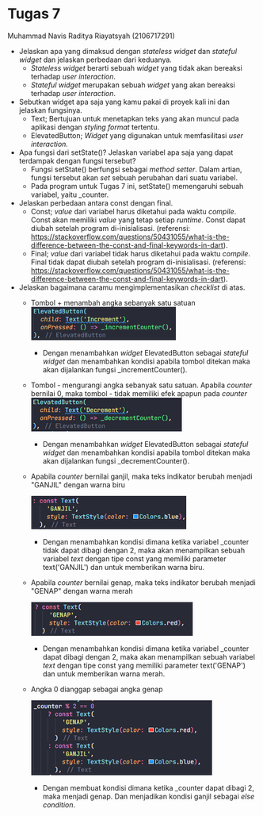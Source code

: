 # Tugas 7

Muhammad Navis Raditya Riayatsyah (2106717291)

* Jelaskan apa yang dimaksud dengan *stateless widget* dan *stateful widget* dan jelaskan perbedaan dari keduanya.
  * *Stateless* *widget* berarti sebuah *widget* yang tidak akan bereaksi terhadap *user interaction*.
  * *Stateful widget* merupakan sebuah *widget* yang akan bereaksi terhadap *user interaction*.
* Sebutkan widget apa saja yang kamu pakai di proyek kali ini dan jelaskan fungsinya.
  * Text; Bertujuan untuk menetapkan teks yang akan muncul pada aplikasi dengan *styling format* tertentu.
  * ElevatedButton; *Widget* yang digunakan untuk memfasilitasi *user interaction.*
* Apa fungsi dari setState()? Jelaskan variabel apa saja yang dapat terdampak dengan fungsi tersebut?
  * Fungsi setState() berfungsi sebagai *method setter*. Dalam artian, fungsi tersebut akan *set* sebuah perubahan dari suatu variabel.
  * Pada program untuk Tugas 7 ini, setState() memengaruhi sebuah variabel, yaitu _counter.
* Jelaskan perbedaan antara const dengan final.
  * Const; *value* dari variabel harus diketahui pada waktu *compile*. Const akan memiliki *value* yang tetap setiap *runtime*. Const dapat diubah setelah program di-inisialisasi. (referensi: https://stackoverflow.com/questions/50431055/what-is-the-difference-between-the-const-and-final-keywords-in-dart).
  * Final; *value* dari variabel tidak harus diketahui pada waktu *compile*. Final tidak dapat diubah setelah program di-inisialisasi. (referensi: https://stackoverflow.com/questions/50431055/what-is-the-difference-between-the-const-and-final-keywords-in-dart).
* Jelaskan bagaimana caramu mengimplementasikan *checklist* di atas.
  * Tombol + menambah angka sebanyak satu satuan![1668045144550](image/README/1668045144550.png)

    * Dengan menambahkan *widget* ElevatedButton sebagai *stateful widget* dan menambahkan kondisi apabila tombol ditekan maka akan dijalankan fungsi _incrementCounter().
  * Tombol - mengurangi angka sebanyak satu satuan. Apabila *counter* bernilai 0, maka tombol - tidak memiliki efek apapun pada *counter*![1668045369608](image/README/1668045369608.png)

    * Dengan menambahkan *widget* ElevatedButton sebagai *stateful* *widget* dan menambahkan kondisi apabila tombol ditekan maka akan dijalankan fungsi _decrementCounter().
  * Apabila *counter* bernilai ganjil, maka teks indikator berubah menjadi "GANJIL" dengan warna biru

    ![1668045659800](image/README/1668045659800.png)

    * Dengan menambahkan kondisi dimana ketika variabel _counter tidak dapat dibagi dengan 2, maka akan menampilkan sebuah variabel *text* dengan tipe const yang memiliki parameter text('GANJIL') dan untuk memberikan warna biru.
  * Apabila *counter* bernilai genap, maka teks indikator berubah menjadi "GENAP" dengan warna merah

    ![1668045642801](image/README/1668045642801.png)

    * Dengan menambahkan kondisi dimana ketika variabel _counter dapat dibagi dengan 2, maka akan menampilkan sebuah variabel *text* dengan tipe const yang memiliki parameter text('GENAP') dan untuk memberikan warna merah.
  * Angka 0 dianggap sebagai angka genap

    ![1668046276135](image/README/1668046276135.png)

    * Dengan membuat kondisi dimana ketika _counter dapat dibagi 2, maka menjadi genap. Dan menjadikan kondisi ganjil sebagai *else condition*.
